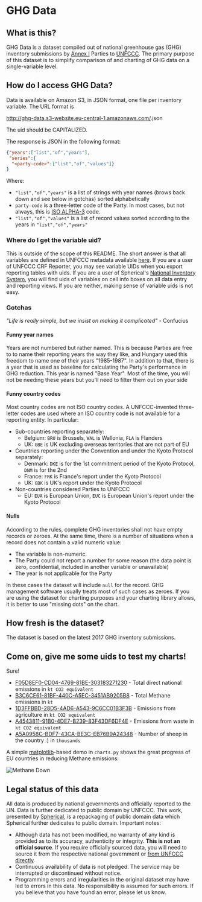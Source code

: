 # GHG Data

## What is this?
GHG Data is a dataset compiled out of national greenhouse gas (GHG) inventory submissions by 
[Annex I](http://unfccc.int/parties_and_observers/parties/annex_i/items/2774.php) Parties to 
[UNFCCC](http://unfccc.int). The primary purpose of this dataset is to simplify comparison of and charting of GHG
data on a single-variable level. 

## How do I access GHG Data? 
Data is available on Amazon S3, in JSON format, one file per inventory variable. The URL format is 
 
http://ghg-data.s3-website.eu-central-1.amazonaws.com/<VARIABLE-UID>.json

The uid should be CAPITALIZED. 

The response is JSON in the following format: 

```json
{"years":["list","of","years"],
 "series":{
  "<party-code>":["list","of","values"]}
}
```
Where: 

* `"list","of","years"` is a list of strings with year names (brows back down and see below in gotchas) sorted alphabetically
* `party-code` is a three-letter code of the Party. In most cases, but not always, this is [ISO ALPHA-3](https://www.iso.org/obp/ui/#search) code.
* `"list","of","values"` is a list of record values sorted according to the years in `"list","of","years"`

### Where do I get the variable uid? 

This is outside of the scope of this README. The short answer is that all variables are defined in UNFCCC metadata 
available [here](https://confluence.unfccc.int/download/attachments/17137769/meta_data_6.0.3.xml.zip).
If you are a user of UNFCCC CRF Reporter, you may see variable UIDs when you export reporting tables with uids. 
If you are a user of Spherical's [National Inventory System](http://nis.spherical.pm), you will find uids of variables
on cell info boxes on all data entry and reporting views. If you are neither, making sense of variable uids is not easy.

### Gotchas
_"Life is really simple, but we insist on making it complicated"_ - Confucius

#### Funny year names
Years are not numbered but rather named. This is because Parties are free to to name their reporting years the way they 
like, and Hungary used this freedom to name one of their years "1985-1987". In addition to that, there is a year that is
used as baseline for calculating the Party's performance in GHG reduction. This year is named "Base Year". Most of the 
time, you will not be needing these years but you'll need to filter them out on your side
 
#### Funny country codes

Most country codes are not ISO country codes. A UNFCCC-invented three-letter codes are used where an ISO country code 
is not available for a reporting entity. In particular:  

* Sub-countries reporting separately:
  * Belgium: `BRU` is Brussels, `WAL` is Wallonia, `FLA` is Flanders
  * UK: `GBE` is UK excluding overseas territories that are not part of EU
* Countries reporting under the Convention and under the Kyoto Protocol separately:
  * Denmark: `DKE` is for the 1st commitment period of the Kyoto Protocol, `DNM` is for the 2nd
  * France: `FRK` is France's report under the Kyoto Protocol
  * UK: `GBK` is UK's report under the Kyoto Protocol
* Non-countries considered Parties to UNFCCC
  * EU: `EUA` is European Union, `EUC` is European Union's report under the Kyoto Protocol  

#### Nulls
According to the rules, complete GHG inventories shall not have empty records or zeroes. At the same time, there is a number
of situations when a record does not contain a valid numeric value:
* The variable is non-numeric. 
* The Party could not report a number for some reason (the data point is zero, confidential, included in another 
variable or unavailable)
* The year is not applicable for the Party

In these cases the dataset will include `null` for the record. GHG management software usually treats most of such
cases as zeroes. If you are using the dataset for charting purposes and your charting library allows, it is better to 
use "missing dots" on the chart. 

## How fresh is the dataset? 

The dataset is based on the latest 2017 GHG inventory submissions.

## Come on, give me some uids to test my charts!

Sure! 
* [F05D8EF0-CD04-4769-81BE-303183271230](http://ghg-data.s3-website.eu-central-1.amazonaws.com/F05D8EF0-CD04-4769-81BE-303183271230.json) - Total direct national emissions in `kt CO2 equivalent`
* [B3C6CE61-81BF-440C-A5EC-3451AB9205B8](http://ghg-data.s3-website.eu-central-1.amazonaws.com/B3C6CE61-81BF-440C-A5EC-3451AB9205B8.json) - Total Methane emissions in `kt`
* [1D3FFBBD-28D5-4AD6-A543-9C6CC01B3F3B](http://ghg-data.s3-website.eu-central-1.amazonaws.com/1D3FFBBD-28D5-4AD6-A543-9C6CC01B3F3B.json) - Emissions from agriculture in `kt CO2 equivalent`
* [A4543811-91B0-4DE7-B239-83F43DF6DF4E](http://ghg-data.s3-website.eu-central-1.amazonaws.com/A4543811-91B0-4DE7-B239-83F43DF6DF4E.json) - Emissions from waste in `kt CO2 equivalent`
* [A5A0958C-BDF7-43CA-BE3C-EB76B9A24348](http://ghg-data.s3-website.eu-central-1.amazonaws.com/A5A0958C-BDF7-43CA-BE3C-EB76B9A24348.json) - Number of sheep in the country :) in `thousands`

A simple [matplotlib](http://matplotlib.org)-based demo in `charts.py` shows the great progress of EU countries in 
reducing Methane emissions: 

![Methane Down](https://github.com/adam-p/markdown-here/raw/master/src/common/images/methane_down.png)
 

## Legal status of this data
All data is produced by national governments and officially reported to the UN. Data is further dedicated to public 
domain by UNFCCC. This work, presented by [Spherical](http://www.spherical.pm), is a repackaging of public domain 
data which Spherical further dedicates to public domain. Important notes: 
* Although data has not been modified, no warranty of any kind is provided as to its accuracy, authenticity or integrity. 
**This is not an official source**. If you require officially sourced data, you will need to source it from the respective
national government or [from UNFCCC directly](http://unfccc.int/national_reports/annex_i_ghg_inventories/national_inventories_submissions/items/10116.php).
* Continuous availability of data is not pledged. The service may be interrupted or discontinued without notice. 
* Programming errors and irregularities in the original dataset may have led to errors in this data. No responsibility
is assumed for such errors. If you believe that you have found an error, please let us know. 
 
 